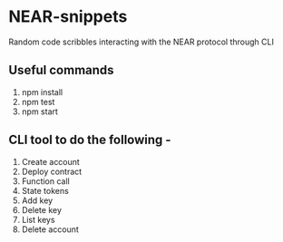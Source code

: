 # NEAR-snippets
Random code scribbles interacting with the NEAR protocol through CLI

## Useful commands

1. npm install
2. npm test
3. npm start

## CLI tool to do the following -
1. Create account
2. Deploy contract
3. Function call
4. State tokens
5. Add key
6. Delete key
7. List keys
8. Delete account
